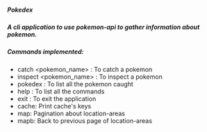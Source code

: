 ##### Pokedex

##### A cli application to use pokemon-api to gather information about pokemon.

##### Commands implemented:

- catch <pokemon_name> : To catch a pokemon
- inspect <pokemon_name> : To inspect a pokemon
- pokedex : To list all the pokemon caught
- help : To list all the commands
- exit : To exit the application
- cache: Print cache's keys
- map: Pagination about location-areas
- mapb: Back to previous page of location-areas
